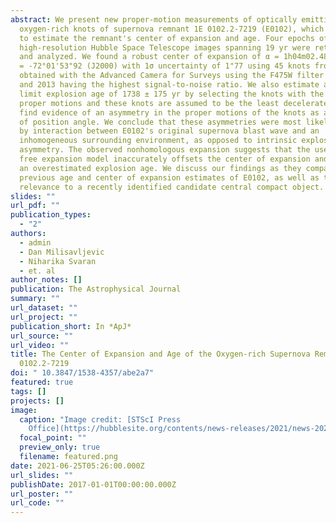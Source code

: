 ```yaml
---
abstract: We present new proper-motion measurements of optically emitting
  oxygen-rich knots of supernova remnant 1E 0102.2-7219 (E0102), which are used
  to estimate the remnant's center of expansion and age. Four epochs of
  high-resolution Hubble Space Telescope images spanning 19 yr were retrieved
  and analyzed. We found a robust center of expansion of α = 1h04m02.48 s and δ
  = -72°01'53"92 (J2000) with 1σ uncertainty of 1"77 using 45 knots from images
  obtained with the Advanced Camera for Surveys using the F475W filter in 2003
  and 2013 having the highest signal-to-noise ratio. We also estimate an upper
  limit explosion age of 1738 ± 175 yr by selecting the knots with the highest
  proper motions and these knots are assumed to be the least decelerated. We
  find evidence of an asymmetry in the proper motions of the knots as a function
  of position angle. We conclude that these asymmetries were most likely caused
  by interaction between E0102's original supernova blast wave and an
  inhomogeneous surrounding environment, as opposed to intrinsic explosion
  asymmetry. The observed nonhomologous expansion suggests that the use of a
  free expansion model inaccurately offsets the center of expansion and leads to
  an overestimated explosion age. We discuss our findings as they compare to
  previous age and center of expansion estimates of E0102, as well as their
  relevance to a recently identified candidate central compact object.
slides: ""
url_pdf: ""
publication_types:
  - "2"
authors:
  - admin
  - Dan Milisavljevic
  - Niharika Svaran
  - et. al
author_notes: []
publication: The Astrophysical Journal
summary: ""
url_dataset: ""
url_project: ""
publication_short: In *ApJ*
url_source: ""
url_video: ""
title: The Center of Expansion and Age of the Oxygen-rich Supernova Remnant 1E
  0102.2-7219
doi: " 10.3847/1538-4357/abe2a7"
featured: true
tags: []
projects: []
image:
  caption: "Image credit: [STScI Press
    Office](https://hubblesite.org/contents/news-releases/2021/news-2021-002)"
  focal_point: ""
  preview_only: true
  filename: featured.png
date: 2021-06-25T05:26:00.000Z
url_slides: ""
publishDate: 2017-01-01T00:00:00.000Z
url_poster: ""
url_code: ""
---
```

